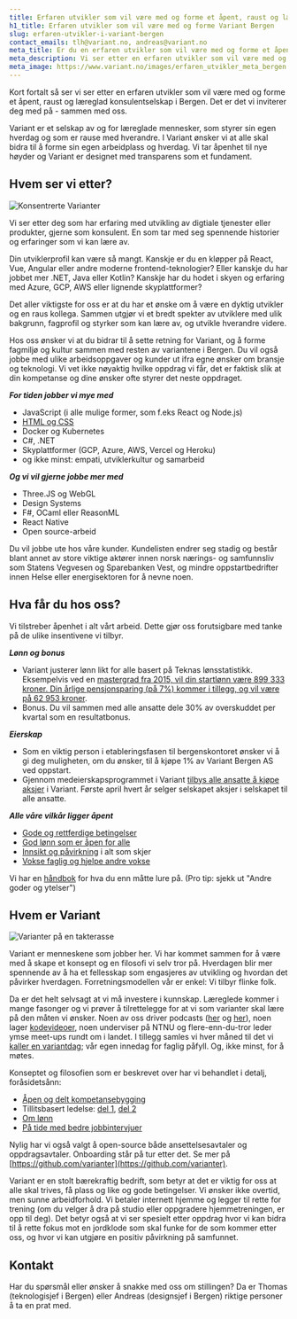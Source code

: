 ```yaml
---
title: Erfaren utvikler som vil være med og forme et åpent, raust og læreglad konsulentselskap i Bergen
h1_title: Erfaren utvikler som vil være med og forme Variant Bergen
slug: erfaren-utvikler-i-variant-bergen
contact_emails: tlh@variant.no, andreas@variant.no
meta_title: Er du en erfaren utvikler som vil være med og forme et åpent, raust og læreglad konsulentselskap i Bergen?
meta_description: Vi ser etter en erfaren utvikler som vil være med og forme et selskap av og for læreglade mennesker, som styrer sin egen hverdag og som er rause med hverandre. Er dette deg?
meta_image: https://www.variant.no/images/erfaren_utvikler_meta_bergen.jpg
---
```


Kort fortalt så ser vi ser etter en erfaren utvikler som vil være med og forme et åpent, raust og læreglad konsulentselskap i Bergen. Det er det vi inviterer deg med på - sammen med oss.

Variant er et selskap av og for læreglade mennesker, som styrer sin egen hverdag og som er rause med hverandre. I Variant ønsker vi at alle skal bidra til å forme sin egen arbeidplass og hverdag. Vi tar åpenhet til nye høyder og Variant er designet med transparens som et fundament.

## Hvem ser vi etter?

<div class="left blob1"><img alt="Konsentrerte Varianter" src="/images/design-konsentrert.png"/></div>

Vi ser etter deg som har erfaring med utvikling av digtiale tjenester eller produkter, gjerne som konsulent. En som tar med seg spennende historier og erfaringer som vi kan lære av.

Din utviklerprofil kan være så mangt. Kanskje er du en kløpper på React, Vue, Angular eller andre moderne frontend-teknologier? Eller kanskje du har jobbet mer .NET, Java eller Kotlin? Kanskje har du hodet i skyen og erfaring med Azure, GCP, AWS eller lignende skyplattformer?

Det aller viktigste for oss er at du har et ønske om å være en dyktig utvikler og en raus kollega. Sammen utgjør vi et bredt spekter av utviklere med ulik bakgrunn, fagprofil og styrker som kan lære av, og utvikle hverandre videre.

Hos oss ønsker vi at du bidrar til å sette retning for Variant, og å forme fagmiljø og kultur sammen med resten av variantene i Bergen. Du vil også jobbe med ulike arbeidsoppgaver og kunder ut ifra egne ønsker om bransje og teknologi. Vi vet ikke nøyaktig hvilke oppdrag vi får, det er faktisk slik at din kompetanse og dine ønsker ofte styrer det neste oppdraget.

**_For tiden jobber vi mye med_**

- JavaScript (i alle mulige former, som f.eks React og Node.js)
- [HTML og CSS](https://www.kode24.no/kodenytt/identitetskrise-i-frontend-utvikling/70738327)
- Docker og Kubernetes
- C#, .NET
- Skyplattformer (GCP, Azure, AWS, Vercel og Heroku)
- og ikke minst: empati, utviklerkultur og samarbeid

**_Og vi vil gjerne jobbe mer med_**

- Three.JS og WebGL
- Design Systems
- F#, OCaml eller ReasonML
- React Native
- Open source-arbeid

Du vil jobbe ute hos våre kunder. Kundelisten endrer seg stadig og består blant annet av store viktige aktører innen norsk nærings- og samfunnsliv som Statens Vegvesen og Sparebanken Vest, og mindre oppstartbedrifter innen Helse eller energisektoren for å nevne noen.

## Hva får du hos oss?

Vi tilstreber åpenhet i alt vårt arbeid. Dette gjør oss forutsigbare med tanke på de ulike insentivene vi tilbyr.

**_Lønn og bonus_**

- Variant justerer lønn likt for alle basert på Teknas lønsstatistikk. Eksempelvis ved en [mastergrad fra 2015, vil din startlønn være 899 333 kroner. Din årlige pensjonsparing (på 7%) kommer i tillegg, og vil være på 62 953 kroner](https://www.variant.no/kalkulator?year=2013&degree=masters).
- Bonus. Du vil sammen med alle ansatte dele 30% av overskuddet per kvartal som en resultatbonus.

**_Eierskap_**

- Som en viktig person i etableringsfasen til bergenskontoret ønsker vi å gi deg muligheten, om du ønsker, til å kjøpe 1% av Variant Bergen AS ved oppstart.
- Gjennom medeierskapsprogrammet i Variant [tilbys alle ansatte å kjøpe aksjer](https://blog.variant.no/invitasjon-til-%C3%A5-kj%C3%B8pe-aksjer-i-variant-as-27a29a307cb2) i Variant. Første april hvert år selger selskapet aksjer i selskapet til alle ansatte.

**_Alle våre vilkår ligger åpent_**

- [Gode og rettferdige betingelser](https://handbook.variant.no/#Selve-livet)
- [God lønn som er åpen for alle](https://www.variant.no/kalkulator)
- [Innsikt og påvirkning](https://blog.variant.no/bli-en-bedre-variant-7e1926bdcfba#e27f) i alt som skjer
- [Vokse faglig og hjelpe andre vokse](https://blog.variant.no/aapen-og-delt-kompetansebygging-c229771eee93)

Vi har en [håndbok](https://handbook.variant.no/) for hva du enn måtte lure på. (Pro tip: sjekk ut "Andre goder og ytelser")

## Hvem er Variant

![Varianter på en takterasse](/images/design-takterasse.png)

Variant er menneskene som jobber her. Vi har kommet sammen for å være med å skape et konsept og en filosofi vi selv tror på. Hverdagen blir mer spennende av å ha et fellesskap som engasjeres av utvikling og hvordan det påvirker hverdagen. Forretningsmodellen vår er enkel: Vi tilbyr flinke folk.

Da er det helt selvsagt at vi må investere i kunnskap. Læreglede kommer i mange fasonger og vi prøver å tilrettelegge for at vi som varianter skal lære på den måten vi ønsker. Noen av oss driver podcasts ([her](http://bartjs.io/tag/podcast-episode/) og [her](https://kortslutning.fun/)), noen lager [kodevideoer](https://youtube.com/kodesnutt), noen underviser på NTNU og flere-enn-du-tror leder ymse meet-ups rundt om i landet. I tillegg samles vi hver måned til det vi [kaller en variantdag](https://blog.variant.no/tagged/variantdag); vår egen innedag for faglig påfyll. Og, ikke minst, for å møtes.

Konseptet og filosofien som er beskrevet over har vi behandlet i detalj, foråsidetsånn:

- [Åpen og delt kompetansebygging](https://blog.variant.no/aapen-og-delt-kompetansebygging-c229771eee93)
- Tillitsbasert ledelse: [del 1](https://blog.variant.no/tillitsbasert-ledelse-del-1-hva-og-hvorfor-86f6aa485cf9), [del 2](https://blog.variant.no/tillitsbasert-ledelse-del-2-sette-retning-449452fcc6a6)
- [Om lønn](https://blog.variant.no/bonusutbetaling-og-l%C3%B8nnsjusteringer-c6d340f0a6d)
- [På tide med bedre jobbintervjuer](https://blog.variant.no/paa-tide-med-bedre-jobbintervjuer-e59f6789a134)

Nylig har vi også valgt å open-source både ansettelsesavtaler og oppdragsavtaler. Onboarding står på tur etter det. Se mer på [https://github.com/varianter](https://github.com/varianter).

Variant er en stolt bærekraftig bedrift, som betyr at det er viktig for oss at alle skal trives, få plass og like og gode betingelser. Vi ønsker ikke overtid, men sunne arbeidforhold. Vi betaler internett hjemme og legger til rette for trening (om du velger å dra på studio eller oppgradere hjemmetreningen, er opp til deg). Det betyr også at vi ser spesielt etter oppdrag hvor vi kan bidra til å rette fokus mot en jordklode som skal funke for de som kommer etter oss, og hvor vi kan utgjøre en positiv påvirkning på samfunnet.

## Kontakt

Har du spørsmål eller ønsker å snakke med oss om stillingen? Da er Thomas (teknologisjef i Bergen) eller Andreas (designsjef i Bergen) riktige personer å ta en prat med.
